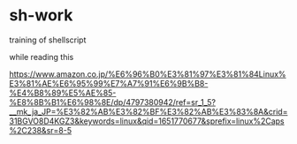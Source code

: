 # sh-work
training of shellscript

while reading this

https://www.amazon.co.jp/%E6%96%B0%E3%81%97%E3%81%84Linux%E3%81%AE%E6%95%99%E7%A7%91%E6%9B%B8-%E4%B8%89%E5%AE%85-%E8%8B%B1%E6%98%8E/dp/4797380942/ref=sr_1_5?__mk_ja_JP=%E3%82%AB%E3%82%BF%E3%82%AB%E3%83%8A&crid=31BGVO8D4KGZ3&keywords=linux&qid=1651770677&sprefix=linux%2Caps%2C238&sr=8-5
